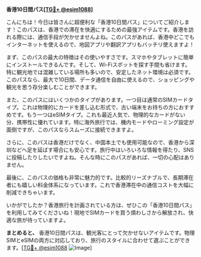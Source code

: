 **香港10日間パス[[TG💪+ @esim1088](https://t.me/s/esim1088)]**

こんにちは！今日は皆さんに超便利な「香港10日間パス」についてご紹介します！このパスは、香港での滞在を快適にするための最強アイテムです。香港を訪れる際には、通信手段が欠かせませんよね。このパスがあれば、香港中どこでもインターネットを使えるので、地図アプリや翻訳アプリもバッチリ使えますよ！

まず、このパスの最大の特徴はその使いやすさです。スマホやタブレットに簡単にインストールできるんです。そして、Wi-Fiスポットを探す手間も省けます。特に観光地では混雑している場所も多いので、安定したネット環境は必須です。このパスなら、最大で10日間、データ通信を自由に使えるので、ショッピングや観光を思う存分楽しむことができます。

また、このパスにはいくつかのタイプがあります。一つ目は通常のSIMカードタイプ。これは物理的にカードを差し込む形式で、古い端末をお持ちの方におすすめです。もう一つはeSIMタイプ。これも最近人気で、物理的なカードがない分、携帯性に優れています。特に海外旅行では、機内モードやローミング設定が面倒ですが、このパスならスムーズに接続できますよ。

さらに、このパスは香港だけでなく、中国本土でも使用可能なので、香港から深圳などへ足を延ばす場合にも安心です。旅行中はいろいろな情報を得たり、SNSに投稿したりしたいですよね。そんな時にこのパスがあれば、一切の心配はありません。

最後に、このパスの価格も非常に魅力的です。比較的リーズナブルで、長期滞在者にも嬉しい料金体系になっています。これで香港滞在中の通信コストを大幅に削減できちゃいます。

いかがでしたか？香港旅行を計画されている方は、ぜひこの「香港10日間パス」を利用してみてくださいね！現地でSIMカードを買う煩わしさから解放され、快適な旅が待っていますよ。

**まとめると、** 香港10日間パスは、観光客にとって欠かせないアイテムです。物理SIMとeSIMの両方に対応しており、旅行のスタイルに合わせて選ぶことができます。[[TG💪+ @esim1088](https://t.me/s/esim1088) ![Image](https://i.postimg.cc/Y0z9fWf4/image.png)]
